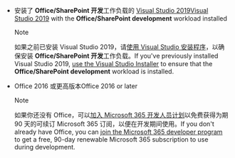 - <span data-ttu-id="f54fe-101">安装了 **Office/SharePoint 开发**工作负载的 [Visual Studio 2019](https://www.visualstudio.com/vs/)</span><span class="sxs-lookup"><span data-stu-id="f54fe-101">[Visual Studio 2019](https://www.visualstudio.com/vs/) with the **Office/SharePoint development** workload installed</span></span>

    > [!NOTE]
    > <span data-ttu-id="f54fe-102">如果之前已安装 Visual Studio 2019，请[使用 Visual Studio 安装程序](/visualstudio/install/modify-visual-studio)，以确保安装 **Office/SharePoint 开发**工作负载。</span><span class="sxs-lookup"><span data-stu-id="f54fe-102">If you've previously installed Visual Studio 2019, [use the Visual Studio Installer](/visualstudio/install/modify-visual-studio) to ensure that the **Office/SharePoint development** workload is installed.</span></span> 

- <span data-ttu-id="f54fe-103">Office 2016 或更高版本</span><span class="sxs-lookup"><span data-stu-id="f54fe-103">Office 2016 or later</span></span>

    > [!NOTE]
    > <span data-ttu-id="f54fe-104">如果你还没有 Office，可以[加入 Microsoft 365 开发人员计划](https://developer.microsoft.com/office/dev-program)以免费获得为期 90 天的可续订 Microsoft 365 订阅，以便在开发期间使用。</span><span class="sxs-lookup"><span data-stu-id="f54fe-104">If you don't already have Office, you can [join the Microsoft 365 developer program](https://developer.microsoft.com/office/dev-program) to get a free, 90-day renewable Microsoft 365 subscription to use during development.</span></span>
